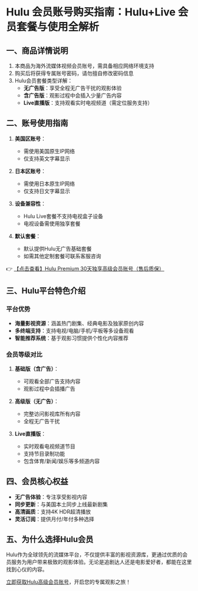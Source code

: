 # Hulu 会员账号购买指南：Hulu+Live 会员套餐与使用全解析

## 一、商品详情说明

1. 本商品为海外流媒体视频会员账号，需具备相应网络环境支持
2. 购买后将获得专属账号密码，请勿擅自修改密码信息
3. Hulu会员套餐类型详解：
   - **无广告版**：享受全程无广告干扰的观影体验
   - **含广告版**：观影过程中会插入少量广告内容
   - **Live直播版**：支持观看实时电视频道（需定位服务支持）

## 二、账号使用指南

1. **美国区账号**：
   - 需使用美国原生IP网络
   - 仅支持英文字幕显示
   
2. **日本区账号**：
   - 需使用日本原生IP网络 
   - 仅支持日文字幕显示

3. **设备兼容性**：
   - Hulu Live套餐不支持电视盒子设备
   - 电视设备需使用独享套餐

4. **默认套餐**：
   - 默认提供Hulu无广告基础套餐
   - 如需其他定制套餐可联系客服咨询

👉 [【点击查看】Hulu Premium 30天独享高级会员账号（售后质保）](https://bit.ly/HuLu_vip)

## 三、Hulu平台特色介绍

### 平台优势
- **海量影视资源**：涵盖热门剧集、经典电影及独家原创内容
- **多终端支持**：支持电视/电脑/手机/平板等多设备观看
- **智能推荐系统**：基于观影习惯提供个性化内容推荐

### 会员等级对比
1. **基础版（含广告）**：
   - 可观看全部广告支持内容
   - 观影过程中会插播广告

2. **高级版（无广告）**：
   - 完整访问影视库所有内容
   - 全程无广告干扰

3. **Live直播版**：
   - 实时观看电视频道节目
   - 支持节目录制功能
   - 包含体育/新闻/娱乐等多频道内容

## 四、会员核心权益

- **无广告体验**：专注享受影视内容
- **同步更新**：与美国本土同步上线最新剧集
- **高清画质**：支持4K HDR超清播放
- **灵活订阅**：提供月付/年付多种选择

## 五、为什么选择Hulu会员

Hulu作为全球领先的流媒体平台，不仅提供丰富的影视资源库，更通过优质的会员服务为用户带来极致的观影体验。无论是追剧达人还是电影爱好者，都能在这里找到心仪的内容。

[立即获取Hulu高级会员账号](https://bit.ly/HuLu_vip)，开启您的专属观影之旅！